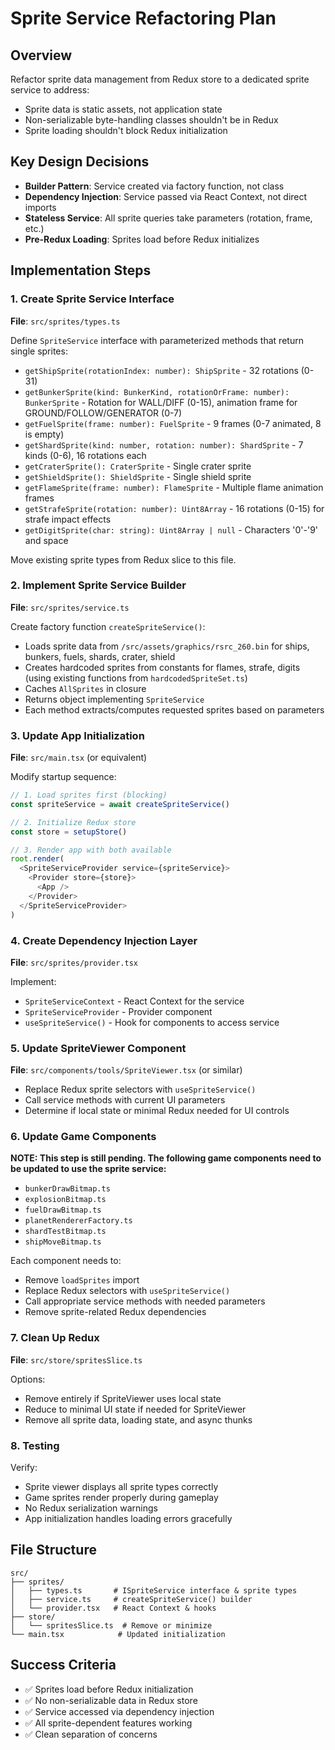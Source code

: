 # Sprite Service Refactoring Plan

## Overview

Refactor sprite data management from Redux store to a dedicated sprite service to address:

- Sprite data is static assets, not application state
- Non-serializable byte-handling classes shouldn't be in Redux
- Sprite loading shouldn't block Redux initialization

## Key Design Decisions

- **Builder Pattern**: Service created via factory function, not class
- **Dependency Injection**: Service passed via React Context, not direct imports
- **Stateless Service**: All sprite queries take parameters (rotation, frame, etc.)
- **Pre-Redux Loading**: Sprites load before Redux initializes

## Implementation Steps

### 1. Create Sprite Service Interface

**File**: `src/sprites/types.ts`

Define `SpriteService` interface with parameterized methods that return single sprites:

- `getShipSprite(rotationIndex: number): ShipSprite` - 32 rotations (0-31)
- `getBunkerSprite(kind: BunkerKind, rotationOrFrame: number): BunkerSprite` - Rotation for WALL/DIFF (0-15), animation frame for GROUND/FOLLOW/GENERATOR (0-7)
- `getFuelSprite(frame: number): FuelSprite` - 9 frames (0-7 animated, 8 is empty)
- `getShardSprite(kind: number, rotation: number): ShardSprite` - 7 kinds (0-6), 16 rotations each
- `getCraterSprite(): CraterSprite` - Single crater sprite
- `getShieldSprite(): ShieldSprite` - Single shield sprite
- `getFlameSprite(frame: number): FlameSprite` - Multiple flame animation frames
- `getStrafeSprite(rotation: number): Uint8Array` - 16 rotations (0-15) for strafe impact effects
- `getDigitSprite(char: string): Uint8Array | null` - Characters '0'-'9' and space

Move existing sprite types from Redux slice to this file.

### 2. Implement Sprite Service Builder

**File**: `src/sprites/service.ts`

Create factory function `createSpriteService()`:

- Loads sprite data from `/src/assets/graphics/rsrc_260.bin` for ships, bunkers, fuels, shards, crater, shield
- Creates hardcoded sprites from constants for flames, strafe, digits (using existing functions from `hardcodedSpriteSet.ts`)
- Caches `AllSprites` in closure
- Returns object implementing `SpriteService`
- Each method extracts/computes requested sprites based on parameters

### 3. Update App Initialization

**File**: `src/main.tsx` (or equivalent)

Modify startup sequence:

```typescript
// 1. Load sprites first (blocking)
const spriteService = await createSpriteService()

// 2. Initialize Redux store
const store = setupStore()

// 3. Render app with both available
root.render(
  <SpriteServiceProvider service={spriteService}>
    <Provider store={store}>
      <App />
    </Provider>
  </SpriteServiceProvider>
)
```

### 4. Create Dependency Injection Layer

**File**: `src/sprites/provider.tsx`

Implement:

- `SpriteServiceContext` - React Context for the service
- `SpriteServiceProvider` - Provider component
- `useSpriteService()` - Hook for components to access service

### 5. Update SpriteViewer Component

**File**: `src/components/tools/SpriteViewer.tsx` (or similar)

- Replace Redux sprite selectors with `useSpriteService()`
- Call service methods with current UI parameters
- Determine if local state or minimal Redux needed for UI controls

### 6. Update Game Components

**NOTE: This step is still pending. The following game components need to be updated to use the sprite service:**

- `bunkerDrawBitmap.ts`
- `explosionBitmap.ts`
- `fuelDrawBitmap.ts`
- `planetRendererFactory.ts`
- `shardTestBitmap.ts`
- `shipMoveBitmap.ts`

Each component needs to:

- Remove `loadSprites` import
- Replace Redux selectors with `useSpriteService()`
- Call appropriate service methods with needed parameters
- Remove sprite-related Redux dependencies

### 7. Clean Up Redux

**File**: `src/store/spritesSlice.ts`

Options:

- Remove entirely if SpriteViewer uses local state
- Reduce to minimal UI state if needed for SpriteViewer
- Remove all sprite data, loading state, and async thunks

### 8. Testing

Verify:

- Sprite viewer displays all sprite types correctly
- Game sprites render properly during gameplay
- No Redux serialization warnings
- App initialization handles loading errors gracefully

## File Structure

```
src/
├── sprites/
│   ├── types.ts       # ISpriteService interface & sprite types
│   ├── service.ts     # createSpriteService() builder
│   └── provider.tsx   # React Context & hooks
├── store/
│   └── spritesSlice.ts  # Remove or minimize
└── main.tsx            # Updated initialization
```

## Success Criteria

- ✅ Sprites load before Redux initialization
- ✅ No non-serializable data in Redux store
- ✅ Service accessed via dependency injection
- ✅ All sprite-dependent features working
- ✅ Clean separation of concerns
